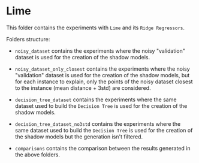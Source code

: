 # Lime

This folder contains the experiments with `Lime` and its `Ridge Regressors`.

Folders structure:

* `noisy_dataset` contains the experiments where the noisy "validation" dataset is used for the creation of the shadow models.

* `noisy_dataset_only_closest` contains the experiments where the noisy "validation" dataset is used for the creation of the shadow models, but for each instance to explain, only the points of the noisy dataset closest to the instance (mean distance + 3std) are considered.

* `decision_tree_dataset` contains the experiments where the same dataset used to build the `Decision Tree` is used for the creation of the shadow models.

* `decision_tree_dataset_no3std` contains the experiments where the same dataset used to build the `Decision Tree` is used for the creation of the shadow models but the generation isn't filtered.

* `comparisons` contains the comparison between the results generated in the above folders.